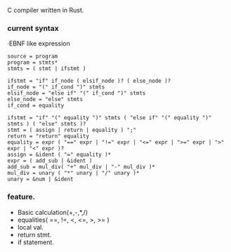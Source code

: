 C compiler written in Rust.

### current syntax
·EBNF like expression
```
source = program
program = stmts*
stmts = ( stmt | ifstmt )

ifstmt = "if" if_node ( elsif_node )? ( else_node )?
if_node = "(" if_cond ")" stmts
elsif_node = "else if" "(" if_cond ")" stmts
else_node = "else" stmts
if_cond = equality

ifstmt = "if" "(" equality ")" stmts ( "else if" "(" equality ")" stmts ) ( "else" stmts )?
stmt = ( assign | return | equality ) ";"
return = "return" equality
equality = expr ( "==" expr | "!=" expr | "<=" expr | ">=" expr | ">" expr | "<" expr )?
assign = &ident ( "=" equality )*
expr = ( add_sub | &ident )
add_sub = mul_div( "+" mul_div | "-" mul_div )*
mul_div = unary ( "*" unary | "/" unary )*
unary = &num | &ident
```

### feature.
* Basic calculation(+,-,*,/)
* equalities( ==, !=, <, <=, >, >= )
* local val.
* return stmt.
* if statement.